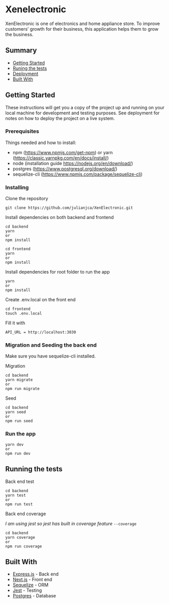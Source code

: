 # Xenelectronic

XenElectronic is one of electronics and home appliance store. To improve customers’ growth for their business, this application helps them to grow the business.

## Summary
  - [Getting Started](#getting-started)
  - [Runing the tests](#running-the-tests)
  - [Deployment](#deployment)
  - [Built With](#built-with)

## Getting Started
These instructions will get you a copy of the project up and running on
your local machine for development and testing purposes. See deployment
for notes on how to deploy the project on a live system.

### Prerequisites

Things needed and how to install:
- npm (https://www.npmjs.com/get-npm) or yarn (https://classic.yarnpkg.com/en/docs/install/)
- node (installation guide https://nodejs.org/en/download/)
- postgres (https://www.postgresql.org/download/)
- sequelize-cli (https://www.npmjs.com/package/sequelize-cli)

### Installing
Clone the repository
```
git clone https://github.com/julianjca/XenElectronic.git
```

Install dependencies on both backend and frontend
```
cd backend
yarn 
or 
npm install
```

```
cd frontend
yarn 
or 
npm install
```

Install dependencies for root folder to run the app
```
yarn 
or 
npm install
```

Create .env.local on the front end
```
cd frontend
touch .env.local
```

Fill it with
```
API_URL = http://localhost:3030
```

### Migration and Seeding the back end
Make sure you have sequelize-cli installed.

Migration
```
cd backend
yarn migrate
or 
npm run migrate
```

Seed
```
cd backend
yarn seed
or 
npm run seed
```

### Run the app
```
yarn dev 
or 
npm run dev
```

## Running the tests

Back end test
```
cd backend
yarn test
or 
npm run test
```

Back end coverage

*I am using jest so jest has built in coverage feature*
`--coverage`
```
cd backend
yarn coverage
or 
npm run coverage
```

## Built With
  - [Express.js](http://expressjs.com/) - Back end
  - [Next.js](https://nextjs.org/) - Front end
  - [Sequelize](https://sequelize.org/) - ORM
  - [Jest](https://jestjs.io/) - Testing
  - [Postgres](https://www.postgresql.org/) - Database

